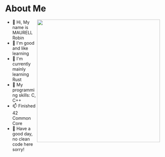 # About Me
<img align='right' src="https://github-readme-stats.vercel.app/api?username=nargin" width=400>

- 👋 Hi, My name is MAURELL Robin
- 👀 I'm good and like learning 
- 🌱 I'm currently mainly learning Rust 
- 💞️ My programming skills: C, C++
- 📫 Finished 42 Common Core
- 👋 Have a good day, no clean code here sorry!
